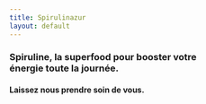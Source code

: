 ```yaml
---
title: Spirulinazur
layout: default
---
```



<h3> Spiruline, la superfood pour booster votre <br> énergie toute la journée. </h3>

<h4>  Laissez nous prendre soin de vous. </h4>


